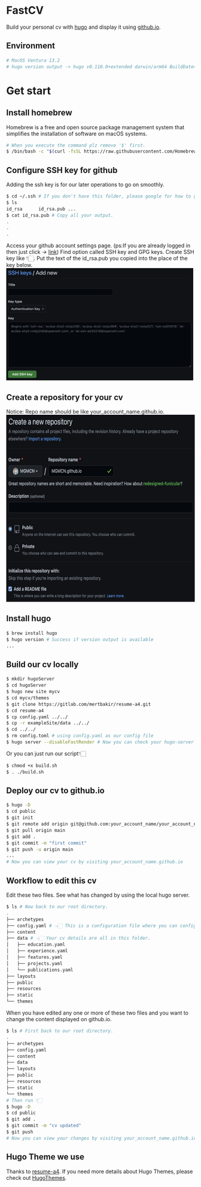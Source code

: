 # FastCV
Build your personal cv with [hugo](https://github.com/gohugoio/hugo) and display it using [github.io](https://docs.github.com/en/pages).
## Environment
```Bash
# MacOS Ventura 13.2
# hugo version output -> hugo v0.110.0+extended darwin/arm64 BuildDate=unknown
```
# Get start
## Install homebrew
Homebrew is a free and open source package management system that simplifies the installation of software on macOS systems.
```Bash
# When you execute the command plz remove '$' first.
$ /bin/bash -c "$(curl -fsSL https://raw.githubusercontent.com/Homebrew/install/master/install.sh)"
```
## Configure SSH key for github
Adding the ssh key is for our later operations to go on smoothly.
```Bash
$ cd ~/.ssh # If you don't have this folder, please google for how to generate ssh key.
$ ls
id_rsa		id_rsa.pub ...
$ cat id_rsa.pub # Copy all your output.
.
.
.
```
Access your github account settings page. (ps:If you are already logged in then just click -> [link](https://github.com/settings/keys)) Find option called SSH key and GPG keys. Create SSH key like 👇🏻. Put the text of the id_rsa.pub you copied into the place of the key below.  
<img src="./images/add_sshkey.jpg" width = "500" height = "300"/>   
## Create a repository for your cv
Notice: Repo name should be like your_account_name.github.io.
<img src="./images/create_repo.jpg" width = "700" height = "500"/>  
## Install hugo
```Bash
$ brew install hugo
$ hugo version # Success if version output is available
...
```
## Build our cv locally
```Bash
$ mkdir hugoServer
$ cd hugoServer
$ hugo new site mycv
$ cd mycv/themes
$ git clone https://gitlab.com/mertbakir/resume-a4.git
$ cd resume-a4
$ cp config.yaml ../../
$ cp -r exampleSite/data ../../
$ cd ../../
$ rm config.toml # using config.yaml as our config file
$ hugo server --disableFastRender # Now you can check your hugo-server is working locally by access http://localhost:1313/ .
```
Or you can just run our script👇🏻
```Bash
$ chmod +x build.sh
$ . ./build.sh
```
## Deploy our cv to github.io
```Bash
$ hugo -D
$ cd public
$ git init
$ git remote add origin git@github.com:your_account_name/your_account_name.github.io.git
$ git pull origin main
$ git add .
$ git commit -m "first commit"
$ git push -u origin main
...
# Now you can view your cv by visiting your_account_name.github.io
```
## Workflow to edit this cv
Edit these two files. See what has changed by using the local hugo server.
```Bash
$ ls # Now back to our root directory.
.
├── archetypes
├── config.yaml # 👈🏻 This is a configuration file where you can configure.
├── content
├── data # 👈🏻 Your cv details are all in this folder.
│   ├── education.yaml 
│   ├── experience.yaml
│   ├── features.yaml
│   ├── projects.yaml
│   └── publications.yaml
├── layouts
├── public
├── resources
├── static
└── themes
```
When you have edited any one or more of these two files and you want to change the content displayed on github.io.
```Bash
$ ls # First back to our root directory. 
.
├── archetypes
├── config.yaml
├── content
├── data
├── layouts
├── public
├── resources
├── static
└── themes
# Then run 👇🏻
$ hugo -D
$ cd public
$ git add .
$ git commit -m "cv updated"
$ git push
# Now you can view your changes by visiting your_account_name.github.io
```
## Hugo Theme we use
Thanks to [resume-a4](https://themes.gohugo.io/themes/resume-a4/). If you need more details about Hugo Themes, please check out [HugoThemes](https://themes.gohugo.io/).
